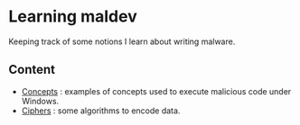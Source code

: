 # Learning maldev

Keeping track of some notions I learn about writing malware.

## Content

- [Concepts](https://github.com/geoffrey-diederichs/Red_team_tools/tree/main/Concepts) : examples of concepts used to execute malicious code under Windows.
- [Ciphers](https://github.com/geoffrey-diederichs/Red_team_tools/tree/main/Ciphers) : some algorithms to encode data.
